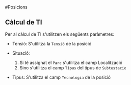 #Posicions

## Càlcul de TI

Per al càlcul de TI s'utilitzen els següents paràmetres:

- Tensió: S'utilitza la `Tensió` de la posició
- Situació:

    1. Si té assignat el `Parc` s'utilitza el camp Localització 
    2. Sino s'utilitza el camp `Tipus` del tipus de `Subtestacio`

- Tipus: S'utilitza el camp `Tecnologia` de la posició
